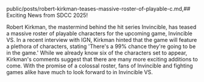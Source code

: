 public/posts/robert-kirkman-teases-massive-roster-of-playable-c.md,## Exciting News from SDCC 2025!

Robert Kirkman, the mastermind behind the hit series Invincible, has teased a massive roster of playable characters for the upcoming game, Invincible VS. In a recent interview with IGN, Kirkman hinted that the game will feature a plethora of characters, stating 'There's a 99% chance they're going to be in the game.' While we already know six of the characters set to appear, Kirkman's comments suggest that there are many more exciting additions to come. With the promise of a colossal roster, fans of Invincible and fighting games alike have much to look forward to in Invincible VS.